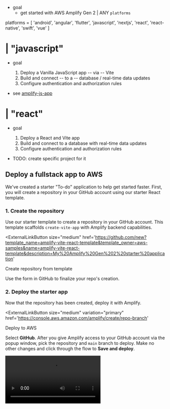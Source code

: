 * goal
  * get started with AWS Amplify Gen 2 | ANY `platforms`

platforms = [
        'android',
        'angular',
        'flutter',
        'javascript',
        'nextjs',
        'react',
        'react-native',
        'swift',
        'vue'
      ]

# | "javascript"

* goal
  1. Deploy a Vanilla JavaScript app -- via -- Vite
  2. Build and connect -- to a -- database / real-time data updates
  3. Configure authentication and authorization rules

* see [amplify-js-app](./amplify-js-app/README.md)

# | "react"

* goal
  1. Deploy a React and Vite app
  2. Build and connect to a database with real-time data updates
  3. Configure authentication and authorization rules

* TODO: create specific project for it

## Deploy a fullstack app to AWS

We've created a starter "To-do" application to help get started faster. First, you will create a repository in your GitHub account using our starter React template.

### 1. Create the repository

Use our starter template to create a repository in your GitHub account. This template scaffolds `create-vite-app` with Amplify backend capabilities.

<ExternalLinkButton
  size="medium"
  href='https://github.com/new?template_name=amplify-vite-react-template&template_owner=aws-samples&name=amplify-vite-react-template&description=My%20Amplify%20Gen%202%20starter%20application'
>
<IconGithub />
Create repository from template
</ExternalLinkButton>

Use the form in GitHub to finalize your repo's creation.

### 2. Deploy the starter app

Now that the repository has been created, deploy it with Amplify.

<ExternalLinkButton
  size="medium"
  variation="primary"
  href='https://console.aws.amazon.com/amplify/create/repo-branch'
>
<IconAmplify />
Deploy to AWS
</ExternalLinkButton>

Select **GitHub**. After you give Amplify access to your GitHub account via the popup window, pick the repository and `main` branch to deploy. Make no other changes and click through the flow to **Save and deploy**.

<Video src="/images/gen2/getting-started/react/deploy.mp4" description="Video - Deploy the starter app" />

### 3. View deployed app

<Accordion title='Learn about the project structure' headingLevel='4' eyebrow='While you are waiting for your app to deploy (~5 mins)'>

Let's take a tour of the project structure in this starter repository by opening it on GitHub. The starter application has pre-written code for a to-do list app. It gives you a real-time database with a feed of all to-do list items and the ability to add new items.

```text
├── amplify/ # Folder containing your Amplify backend configuration
│   ├── auth/ # Definition for your auth backend
│   │   └── resource.tsx
│   ├── data/ # Definition for your data backend
│   │   └── resource.ts
|   ├── backend.ts
│   └── tsconfig.json
├── src/ # React UI code
│   ├── App.tsx # UI code to sync todos in real-time
│   ├── index.css # Styling for your app
│   └── main.tsx # Entrypoint of the Amplify client library
├── package.json
└── tsconfig.json
```
</Accordion>

 When the build completes, visit the newly deployed branch by selecting "Visit deployed URL". Since the build deployed an API, database, and authentication backend, you will be able to create new to-do items.

<Video src="/images/gen2/getting-started/react/hosted-app.mp4" description="Video - Visit Deployed URL" />

In the Amplify console, click into the deployment branch (in this case **main**) > select **Data** in the left-hand menu > **Data manager** to see the data entered in your database.

<Video src="/images/gen2/getting-started/amplify-console-data-manager.mp4" description="Video - Data Manager" />

## Make frontend updates

Let's learn how to enhance the app functionality by creating a delete flow for to-do list items.

### 4. Set up local environment

Now let's set up our local development environment to add features to the frontend. Click on your deployed branch and you will land on the **Deployments** page which shows you your build history and a list of deployed backend resources.

<Video src="/images/gen2/getting-started/react/branch-details.mp4" description="Video - Deployments" />

At the bottom of the page you will see a tab for **Deployed backend resources**. Click on the tab and then click the **Download amplify_outputs.json file** button.

![](/images/gen2/getting-started/react/amplify-outputs-download.png)

Clone the repository locally.

```bash title="Terminal" showLineNumbers={false}
git clone https://github.com/<github-user>/amplify-vite-react-template.git
cd amplify-vite-react-template && npm install
```

Now move the `amplify_outputs.json` file you downloaded above to the root of your project.

```text
├── amplify
├── src
├── amplify_outputs.json <== backend outputs file
├── package.json
└── tsconfig.json
```

<Accordion title='amplify_outputs.json' headingLevel='4' eyebrow='Learn more'>
The **amplify_outputs.json** file contains backend endpoint information, publicly-viewable API keys, authentication flow information, and more. The Amplify client library uses this outputs file to connect to your Amplify Backend.  You can review how the outputs file is imported within the `main.tsx` file and then passed into the `Amplify.configure(...)` function of the Amplify client library.
</Accordion>



### 5. Implement delete functionality

Go to the **src/App.tsx** file and add in a new `deleteTodo` functionality and pass function into the `<li>` element's `onClick` handler.

```tsx title="src/App.tsx"
function App() {
  // ...
  // highlight-start
  function deleteTodo(id: string) {
    client.models.Todo.delete({ id })
  }
  // highlight-end

  return (
    <main>
      <h1>My todos</h1>
      <button onClick={createTodo}>+ new</button>
      <ul>
        {todos.map(todo => <li
          // highlight-next-line
          onClick={() => deleteTodo(todo.id)}
          key={todo.id}>
          {todo.content}
        </li>)}
      </ul>
      <div>
        🥳 App successfully hosted. Try creating a new todo.
        <br />
        <a href="https://docs.amplify.aws/react/start/quickstart/">Review next step of this tutorial.</a>
      </div>
    </main>
  )
}
```

Try out the deletion functionality now by starting the local dev server:

```bash title="Terminal" showLineNumbers={false}
npm run dev
```

This should start a local dev server at http://localhost:5173.

<Video src="/images/gen2/getting-started/react/demo-delete.mp4" description="Video - Demo" />

### 6. Implement login UI

The starter application already has a pre-configured auth backend defined in the **amplify/auth/resource.ts** file. We've configured it to support email and password login but you can extend it to support a variety of login mechanisms, including Google, Amazon, Sign In With Apple, and Facebook.

The fastest way to get your login experience up and running is to use our Authenticator UI component. In your **src/main.tsx** file, import the Authenticator UI component and wrap your `<App>` component.

```tsx title="src/main.tsx"
import React from 'react';
import ReactDOM from 'react-dom/client';
// highlight-next-line
import { Authenticator } from '@aws-amplify/ui-react';
import { Amplify } from 'aws-amplify';
import App from './App.tsx';
import outputs from '../amplify_outputs.json';
import './index.css';
// highlight-next-line
import '@aws-amplify/ui-react/styles.css';

Amplify.configure(outputs);

ReactDOM.createRoot(document.getElementById('root')!).render(
  // highlight-start
  <React.StrictMode>
    <Authenticator>
      <App />
    </Authenticator>
  </React.StrictMode>
  // highlight-end
);
```

The Authenticator component auto-detects your auth backend settings and renders the correct UI state based on the auth backend's authentication flow.

In your `src/App.tsx` file, add a button to enable users to sign out of the application. Import the [`useAuthenticator`](https://ui.docs.amplify.aws/react/connected-components/authenticator/advanced#access-auth-state) hook from the Amplify UI library to hook into the state of the Authenticator.

```tsx title="src/App.tsx"
import type { Schema } from '../amplify/data/resource';
// highlight-next-line
import { useAuthenticator } from '@aws-amplify/ui-react';
import { useEffect, useState } from 'react';
import { generateClient } from 'aws-amplify/data';

const client = generateClient<Schema>();

function App() {
  // highlight-next-line
  const { signOut } = useAuthenticator();

  // ...

  return (
    <main>
      {/* ... */}
      // highlight-next-line
      <button onClick={signOut}>Sign out</button>
    </main>
  );
}

export default App;
```

Try out your application in your localhost environment again. You should be presented with a login experience now.

<Video src="/images/gen2/getting-started/react/demo-auth.mp4" description="Video - Authentication Demo" />

To get these changes to the cloud, commit them to git and push the changes upstream.

```bash title="Terminal" showLineNumbers={false}
git commit -am "added authenticator"
git push
```

Amplify automatically deploys the latest version of your app based on your git commits. In just a few minutes, when the application rebuilds, the hosted app will be updated to support the deletion functionality.

## Make backend updates

Let's update our backend to implement per-user authorization rules, allowing each user to only access their own to-dos.

### 7. Set up local AWS credentials

To make backend updates, we are going to require AWS credentials to deploy backend updates from our local machine.

**Skip ahead to step 8**, if you already have an AWS profile with credentials on your local machine, and your AWS profile has the `AmplifyBackendDeployFullAccess` permission policy.

Otherwise, **[set up local AWS credentials](/[platform]/start/account-setup/)** that grant Amplify permissions to deploy backend updates from your local machine.


### 8. Deploy cloud sandbox

To update your backend without affecting the production branch, use Amplify's cloud sandbox. This feature provides a separate backend environment for each developer on a team, ideal for local development and testing.

To start your cloud sandbox, run the following command in a **new Terminal window**:

```bash title="Terminal" showLineNumbers={false}
npx ampx sandbox
```

Once the cloud sandbox has been fully deployed (~5 min), you'll see the `amplify_outputs.json` file updated with connection information to a new isolated authentication and data backend.

<Callout info>

The `npx ampx sandbox` command should run concurrently to your `npm run dev`. You can think of the cloud sandbox as the "localhost-equivalent for your app backend".

</Callout>

### 9. Implement per-user authorization

The to-do items in the starter are currently shared across all users, but, in most cases, you want data to be isolated on a per-user basis.

To isolate the data on a per-user basis, you can use an "owner-based authorization rule". Let's apply the owner-based authorization rule to your to-do items:

```ts title="amplify/data/resource.ts"
import { type ClientSchema, a, defineData } from '@aws-amplify/backend';

const schema = a.schema({
  Todo: a.model({
    content: a.string(),
    // highlight-next-line
  }).authorization(allow => [allow.owner()]),
});

export type Schema = ClientSchema<typeof schema>;

export const data = defineData({
  schema,
  authorizationModes: {
    // This tells the data client in your app (generateClient())
    // to sign API requests with the user authentication token.
    // highlight-next-line
    defaultAuthorizationMode: 'userPool',
  },
});
```

In the application client code, let's also render the username to distinguish different users once they're logged in. Go to your **src/App.tsx** file and render the `user` property from the `useAuthenticator` hook.

```tsx title="src/App.tsx"
// ... imports

function App() {
  // highlight-next-line
  const { user, signOut } = useAuthenticator();

  // ...

  return (
    <main>
      // highlight-next-line
      <h1>{user?.signInDetails?.loginId}'s todos</h1>
      {/* ... */}
    </main>
  )
}
```

Now, let's go back to your local application and test out the user isolation of the to-do items.

You will need to sign up new users again because now you're working with the cloud sandbox instead of your production backend.

<Video src="/images/gen2/getting-started/react/demo-auth.mp4" description="Video - Authentication Demo" />

To get these changes to the cloud, commit them to git and push the changes upstream.

```bash title="Terminal" showLineNumbers={false}
git commit -am "added per-user data isolation"
git push
```

Once your build completes in the Amplify Console, the `main` backend will update to support the changes made within the cloud sandbox. The data in the cloud sandbox is fully isolated and won't pollute your production database.

# | "nextjs"


* goal
  1. Deploy a Next.js app
  2. Build and connect to a database with real-time data updates
  3. Configure authentication and authorization rules

We have two Quickstart guides you can follow:

<Overview childPageNodes={props.childPageNodes} />

# | "vue"

* goal
  1. Deploy a Vue.js app
  2. Build and connect to a database with real-time data updates
  3. Configure authentication and authorization rules

## Deploy a fullstack app to AWS

We've created a starter "To-do" application to help get started faster. First, you will create a repository in your GitHub account using our starter Vue template.

### 1. Create the repository

Use our starter template to create a repository in your GitHub account. This template scaffolds `create-vite-app` with Amplify backend capabilities.

<ExternalLinkButton
  size="medium"
  href='https://github.com/new?template_name=amplify-vue-template&template_owner=aws-samples&name=amplify-vue-template&description=My%20Amplify%20Gen%202%20starter%20application'
>
<IconGithub />
Create repository from template
</ExternalLinkButton>

Use the form in GitHub to finalize your repo's creation.

### 2. Deploy the starter app

Now that the repository has been created, deploy it with Amplify.

<ExternalLinkButton
  size="medium"
  variation="primary"
  href='https://console.aws.amazon.com/amplify/create/repo-branch'
>
<IconAmplify />
Deploy to AWS
</ExternalLinkButton>

Select **GitHub**. After you give Amplify access to your GitHub account via the popup window, pick the repository and `main` branch to deploy. Make no other changes and click through the flow to **Save and deploy**.

<Video src="/images/gen2/getting-started/react/deploy.mp4" description="Video - Deploy the starter app" />

### 3. View deployed app

<Accordion title='Learn about the project structure' headingLevel='4' eyebrow='While you are waiting for your app to deploy (~5 mins)'>

Let's take a tour of the project structure in this starter repository by opening it on GitHub. The starter application has pre-written code for a to-do list app. It gives you a real-time database with a feed of all to-do list items and the ability to add new items.

```text
├── amplify/ # Folder containing your Amplify backend configuration
│   ├── auth/ # Definition for your auth backend
│   │   └── resource.tsx
│   ├── data/ # Definition for your data backend
│   │   └── resource.ts
|   ├── backend.ts
│   └── tsconfig.json
├── src/ # Vue code
│   ├── assets/ # Styling for your app
│   ├── components/ # UI code to sync todos in real-time
│   ├── App.vue # UI layout
│   └── main.tsx # Entrypoint of the Amplify client library
├── package.json
└── tsconfig.json
```
</Accordion>

 When the build completes, visit the newly deployed branch by selecting "Visit deployed URL". Since the build deployed an API, database, and authentication backend, you will be able to create new to-do items.

<Video src="/images/gen2/getting-started/react/hosted-app.mp4" description="Video - Visit Deployed URL" />

In the Amplify console, click into the deployment branch (in this case **main**) > select **Data** in the left-hand menu > **Data manager** to see the data entered in your database.

<Video src="/images/gen2/getting-started/amplify-console-data-manager.mp4" description="Video - Data Manager" />

## Make frontend updates

Let's learn how to enhance the app functionality by creating a delete flow for to-do list items.

### 4. Set up local environment

Now let's set up our local development environment to add features to the frontend. Click on your deployed branch and you will land on the **Deployments** page which shows you your build history and a list of deployed backend resources.

<Video src="/images/gen2/getting-started/react/branch-details.mp4" description="Video - Deployments" />

At the bottom of the page you will see a tab for **Deployed backend resources**. Click on the tab and then click the **Download amplify_outputs.json file** button.

![](/images/gen2/getting-started/react/amplify-outputs-download.png)

Clone the repository locally.

```bash title="Terminal" showLineNumbers={false}
git clone https://github.com/<github-user>/amplify-vue-template.git
cd amplify-vue-template && npm install
```

Now move the `amplify_outputs.json` file you downloaded above to the root of your project.

```text
├── amplify
├── src
├── amplify_outputs.json <== backend outputs file
├── package.json
└── tsconfig.json
```

<Accordion title='amplify_outputs.json' headingLevel='4' eyebrow='Learn more'>
The **amplify_outputs.json** file contains backend endpoint information, publicly-viewable API keys, authentication flow information, and more. The Amplify client library uses this outputs file to connect to your Amplify Backend.  You can review how the outputs file is imported within the `main.tsx` file and then passed into the `Amplify.configure(...)` function of the Amplify client library.
</Accordion>



### 5. Implement delete functionality

Go to the **components/Todos.vue** file and add in a new `deleteTodo` functionality and pass function into the `<li>` element's `onClick` handler.

```tsx title="components/Todos.vue"
function App() {
  // ...
  // highlight-start
  function deleteTodo(id: string) {
    client.models.Todo.delete({ id })
  }
  // highlight-end

  <template>
  <main>
    <h1>My todos</h1>
    <button @click="createTodo">+ new</button>
    <ul>
      <li
        v-for="todo in todos"
        :key="todo.id"
        // highlight-start
        @click="deleteTodo(todo.id)"
        // highlight-end
      >
        {{ todo.content }}
      </li>
    </ul>
    <div>
      🥳 App successfully hosted. Try creating a new todo.
      <br />
      <a href="https://docs.amplify.aws/vue/start/quickstart/">
        Review next steps of this tutorial.
      </a>
    </div>
  </main>
</template>
}
```

Try out the deletion functionality now by starting the local dev server:

```bash title="Terminal" showLineNumbers={false}
npm run dev
```

This should start a local dev server at http://localhost:5173.

<Video src="/images/gen2/getting-started/react/demo-delete.mp4" description="Video - Demo" />

### 6. Implement login UI

The starter application already has a pre-configured auth backend defined in the **amplify/auth/resource.ts** file. We've configured it to support email and password login but you can extend it to support a variety of login mechanisms, including Google, Amazon, Sign In With Apple, and Facebook.

The fastest way to get your login experience up and running is to use our Authenticator UI component.

```terminal showLineNumbers={false}
npm add @aws-amplify/ui-vue
```
In your **src/App.vue** file, import the Authenticator UI component and wrap your `<main>` template.

```tsx title="src/App.vue"
<script>
// highlight-start
import { Authenticator } from "@aws-amplify/ui-vue";
import "@aws-amplify/ui-vue/styles.css";
// highlight-end
// ... other imports
</script>

<template>
  <main>
    // highlight-start
    <authenticator>
      <template v-slot="{ signOut }">
        <Todos />
        <button @click="signOut">Sign Out</button>
      </template>
    </authenticator>
    // highlight-end
  </main>
</template>
```

The Authenticator component auto-detects your auth backend settings and renders the correct UI state based on the auth backend's authentication flow.

Try out your application in your localhost environment again. You should be presented with a login experience now.

<Video src="/images/gen2/getting-started/react/demo-auth.mp4" description="Video - Authentication Demo" />

To get these changes to the cloud, commit them to git and push the changes upstream.

```bash title="Terminal" showLineNumbers={false}
git commit -am "added authenticator"
git push
```

Amplify automatically deploys the latest version of your app based on your git commits. In just a few minutes, when the application rebuilds, the hosted app will be updated to support the deletion functionality.

## Make backend updates

Let's update our backend to implement per-user authorization rules, allowing each user to only access their own to-dos.

### 7. Set up local AWS credentials

To make backend updates, we are going to require AWS credentials to deploy backend updates from our local machine.

**Skip ahead to step 8**, if you already have an AWS profile with credentials on your local machine, and your AWS profile has the `AmplifyBackendDeployFullAccess` permission policy.

Otherwise, **[set up local AWS credentials](/[platform]/start/account-setup/)** that grant Amplify permissions to deploy backend updates from your local machine.


### 8. Deploy cloud sandbox

To update your backend without affecting the production branch, use Amplify's cloud sandbox. This feature provides a separate backend environment for each developer on a team, ideal for local development and testing.

To start your cloud sandbox, run the following command in a **new Terminal window**:

```bash title="Terminal" showLineNumbers={false}
npx ampx sandbox
```

Once the cloud sandbox has been fully deployed (~5 min), you'll see the `amplify_outputs.json` file updated with connection information to a new isolated authentication and data backend.

<Callout info>

The `npx ampx sandbox` command should run concurrently to your `npm run dev`. You can think of the cloud sandbox as the "localhost-equivalent for your app backend".

</Callout>

### 9. Implement per-user authorization

The to-do items in the starter are currently shared across all users, but, in most cases, you want data to be isolated on a per-user basis.

To isolate the data on a per-user basis, you can use an "owner-based authorization rule". Let's apply the owner-based authorization rule to your to-do items:

```ts title="amplify/data/resource.ts"
import { type ClientSchema, a, defineData } from '@aws-amplify/backend';

const schema = a.schema({
  Todo: a.model({
    content: a.string(),
    // highlight-next-line
  }).authorization(allow => [allow.owner()]),
});

export type Schema = ClientSchema<typeof schema>;

export const data = defineData({
  schema,
  authorizationModes: {
    // This tells the data client in your app (generateClient())
    // to sign API requests with the user authentication token.
    // highlight-next-line
    defaultAuthorizationMode: 'userPool',
  },
});
```

In the application client code, let's also render the username to distinguish different users once they're logged in.

```tsx title="src/App.vue"
<script>
// highlight-start
import { Authenticator } from "@aws-amplify/ui-vue";
import "@aws-amplify/ui-vue/styles.css";
// highlight-end
// ... other imports
</script>

<template>
  <main>
    <authenticator>
    // highlight-start
      <template v-slot="{ user, signOut }">
        <h1>Hello {{user?.signInDetails?.loginId}}'s todos</h1>
    // highlight-end
        <Todos />
        <button @click="signOut">Sign Out</button>
      </template>
    </authenticator>
  </main>
</template>
```

Now, let's go back to your local application and test out the user isolation of the to-do items.

You will need to sign up new users again because now you're working with the cloud sandbox instead of your production backend.

<Video src="/images/gen2/getting-started/react/demo-auth.mp4" description="Video - Authentication Demo" />

To get these changes to the cloud, commit them to git and push the changes upstream.

```bash title="Terminal" showLineNumbers={false}
git commit -am "added per-user data isolation"
git push
```

Once your build completes in the Amplify Console, the `main` backend will update to support the changes made within the cloud sandbox. The data in the cloud sandbox is fully isolated and won't pollute your production database.

# | "angular"


* goal
  1. Deploy an Angular app
  2. Build and connect to a database with real-time data updates
  3. Configure authentication and authorization rules

## Deploy a fullstack app to AWS

We've created a starter "To-do" application to help get started faster. First, you will create a repository in your GitHub account using our starter Angular template.

### 1. Create the repository

Use our starter template to create a repository in your GitHub account. This template scaffolds a starter Angular application with Amplify backend capabilities.

<ExternalLinkButton
  size="medium"
  href='https://github.com/new?template_name=amplify-angular-template&template_owner=aws-samples&name=amplify-angular-template&description=My%20Amplify%20Gen%202%20starter%20application'
>
<IconGithub />
Create repository from template
</ExternalLinkButton>

Use the form in GitHub to finalize your repo's creation.

### 2. Deploy the starter app

Now that the repository has been created, deploy it with Amplify.

<ExternalLinkButton
  size="medium"
  variation="primary"
  href='https://console.aws.amazon.com/amplify/create/repo-branch'
>
<IconAmplify />
Deploy to AWS
</ExternalLinkButton>

Select **GitHub**. After you give Amplify access to your GitHub account via the popup window, pick the repository and `main` branch to deploy. Make no other changes and click through the flow to **Save and deploy**.

<Video src="/images/gen2/getting-started/react/deploy.mp4" description="Video - Deploy the starter app" />

### 3. View deployed app

<Accordion title='Learn about the project structure' headingLevel='4' eyebrow='While you are waiting for your app to deploy (~5 mins)'>

Let's take a tour of the project structure in this starter repository by opening it on GitHub. The starter application has pre-written code for a to-do list app. It gives you a real-time database with a feed of all to-do list items and the ability to add new items.

```text
├── amplify/ # Folder containing your Amplify backend configuration
│   ├── auth/ # Definition for your auth backend
│   │   └── resource.tsx
│   ├── data/ # Definition for your data backend
│   │   └── resource.ts
|   ├── backend.ts
│   └── tsconfig.json
├── src/app/ # Angular UI code
│   ├── todos/ # UI code to sync todos in real-time
│   ├── app.component.css # Styling for your app
│   └── app.component.ts # Entrypoint of the Amplify client library
├── package.json
└── tsconfig.json
```
</Accordion>

 When the build completes, visit the newly deployed branch by selecting "Visit deployed URL". Since the build deployed an API, database, and authentication backend, you will be able to create new to-do items.

<Video src="/images/gen2/getting-started/react/hosted-app.mp4" description="Video - Visit Deployed URL" />

In the Amplify console, click into the deployment branch (in this case **main**) > select **Data** in the left-hand menu > **Data manager** to see the data entered in your database.

<Video src="/images/gen2/getting-started/amplify-console-data-manager.mp4" description="Video - Data Manager"/>

## Make frontend updates

Let's learn how to enhance the app functionality by creating a delete flow for to-do list items.

### 4. Set up local environment

Now let's set up our local development environment to add features to the frontend. Click on your deployed branch and you will land on the **Deployments** page which shows you your build history and a list of deployed backend resources.

<Video src="/images/gen2/getting-started/react/branch-details.mp4" description="Video - Deployments" />

At the bottom of the page you will see a tab for **Deployed backend resources**. Click on the tab and then click the **Download amplify_outputs.json file** button.

![](/images/gen2/getting-started/react/amplify-outputs-download.png)

Clone the repository locally.

```bash title="Terminal" showLineNumbers={false}
git clone https://github.com/<github-user>/amplify-angular-template.git
cd amplify-angular-template && npm install
```

Now move the `amplify_outputs.json` file you downloaded above to the root of your project.

```text
├── amplify
├── src
├── amplify_outputs.json <== backend outputs file
├── package.json
└── tsconfig.json
```

<Accordion title='amplify_outputs.json' headingLevel='4' eyebrow='Learn more'>
The **amplify_outputs.json** file contains backend endpoint information, publicly-viewable API keys, authentication flow information, and more. The Amplify client library uses this outputs file to connect to your Amplify Backend.  You can review how the outputs file is imported within the `main.tsx` file and then passed into the `Amplify.configure(...)` function of the Amplify client library.
</Accordion>


### 5. Implement delete functionality

Go to the **src/app/todos/todos.component.ts** file and add a new `deleteTodo` function.

```tsx title="src/todos/todos.component.ts"
export class TodosComponent implements OnInit {
  // ...
  // highlight-start
  deleteTodo(id: string) {
    client.models.Todo.delete({ id })
  }
  // highlight-end
}
```

Call the `deleteTodo` function from the UI.

```html title="src/app/todos/todos.component.html"
...
  <ul>
    <li *ngFor="let todo of todos;" (click)="deleteTodo(todo.id)">
        {{ todo.content }}
    </li>
  </ul>
...
```

Try out the deletion functionality now by starting the local dev server:

```bash title="Terminal" showLineNumbers={false}
npm run start
```

This should start a local dev server at http://localhost:4200.

<Video src="/images/gen2/getting-started/react/demo-delete.mp4" description="Video - Demo" />

### 6. Implement login UI

The starter application already has a pre-configured auth backend defined in the **amplify/auth/resource.ts** file. We've configured it to support email and password login but you can extend it to support a variety of login mechanisms, including Google, Amazon, Sign In With Apple, and Facebook.

The fastest way to get your login experience up and running is to use our Authenticator UI component.

```terminal showLineNumbers={false}
npm add @aws-amplify/ui-angular
```

In your **src/app/app.component.ts** file, import the `AmplifyAuthenticatorModule`.

```ts title="src/app/app.component.ts"
import { Component } from '@angular/core';
import { RouterOutlet } from '@angular/router';
import { TodosComponent } from './todos/todos.component';
import { Amplify } from 'aws-amplify';
import outputs from '../../amplify_outputs.json';
// highlight-next-line
import { AmplifyAuthenticatorModule, AuthenticatorService } from '@aws-amplify/ui-angular';

Amplify.configure(outputs);

@Component({
  selector: 'app-root',
  standalone: true,
  templateUrl: './app.component.html',
  styleUrl: './app.component.css',
  // highlight-next-line
  imports: [RouterOutlet, TodosComponent, AmplifyAuthenticatorModule],
})
export class AppComponent {
  title = 'amplify-angular-template';
  // highlight-start
  constructor(public authenticator: AuthenticatorService) {
    Amplify.configure(outputs);
  }
  // highlight-end
}
```
Update the application UI and include styles.

```html title="src/app/app.component.html"
<amplify-authenticator>
  <ng-template
    amplifySlot="authenticated"
    let-user="user"
    let-signOut="signOut"
  >
    <app-todos></app-todos>
    <button (click)="signOut()">Sign Out</button>
  </ng-template>
</amplify-authenticator>
```

```json title="angular.json"
...
    "styles": [
      "node_modules/@aws-amplify/ui-angular/theme.css",
      "src/styles.css"
    ],
...
```
The Authenticator component auto-detects your auth backend settings and renders the correct UI state based on the auth backend's authentication flow.

Try out your application in your localhost environment again. You should be presented with a login experience now.

<Video src="/images/gen2/getting-started/react/demo-auth.mp4" description="Video - Authentication Demo" />

To get these changes to the cloud, commit them to git and push the changes upstream.

```bash title="Terminal" showLineNumbers={false}
git commit -am "added authenticator"
git push
```

Amplify automatically deploys the latest version of your app based on your git commits. In just a few minutes, when the application rebuilds, the hosted app will be updated to support the deletion functionality.

## Make backend updates

Let's update our backend to implement per-user authorization rules, allowing each user to only access their own to-dos.

### 7. Set up local AWS credentials

To make backend updates, we are going to require AWS credentials to deploy backend updates from our local machine.

**Skip ahead to step 8**, if you already have an AWS profile with credentials on your local machine, and your AWS profile has the `AmplifyBackendDeployFullAccess` permission policy.

Otherwise, **[set up local AWS credentials](/[platform]/start/account-setup/)** that grant Amplify permissions to deploy backend updates from your local machine.


### 8. Deploy cloud sandbox

To update your backend without affecting the production branch, use Amplify's cloud sandbox. This feature provides a separate backend environment for each developer on a team, ideal for local development and testing.

To start your cloud sandbox, run the following command in a **new Terminal window**:

```bash title="Terminal" showLineNumbers={false}
npx ampx sandbox
```

Once the cloud sandbox has been fully deployed (~5 min), you'll see the `amplify_outputs.json` file updated with connection information to a new isolated authentication and data backend.

<Callout info>

The `npx ampx sandbox` command should run concurrently to your `npm run dev`. You can think of the cloud sandbox as the "localhost-equivalent for your app backend".

</Callout>

### 9. Implement per-user authorization

The to-do items in the starter are currently shared across all users, but, in most cases, you want data to be isolated on a per-user basis.

To isolate the data on a per-user basis, you can use an "owner-based authorization rule". Let's apply the owner-based authorization rule to your to-do items:

```ts title="amplify/data/resource.ts"
import { type ClientSchema, a, defineData } from '@aws-amplify/backend';

const schema = a.schema({
  Todo: a.model({
    content: a.string(),
  })
  // highlight-next-line
  .authorization(allow => [allow.owner()]),
});

export type Schema = ClientSchema<typeof schema>;

export const data = defineData({
  schema,
  authorizationModes: {
    // This tells the data client in your app (generateClient())
    // to sign API requests with the user authentication token.
    // highlight-next-line
    defaultAuthorizationMode: 'userPool',
  },
});
```

In the application client code, let's also render the username to distinguish different users once they're logged in.

```html title="src/app/app.component.html"
<amplify-authenticator>
  <ng-template
    amplifySlot="authenticated"
    let-user="user"
    let-signOut="signOut"
  >
  <h1>Hello {{user?.signInDetails?.loginId}}'s todos</h1>
    <app-todos></app-todos>
    <button (click)="signOut()">Sign Out</button>
  </ng-template>
</amplify-authenticator>
```

Now, let's go back to your local application and test out the user isolation of the to-do items.

You will need to sign up new users again because now you're working with the cloud sandbox instead of your production backend.

<Video src="/images/gen2/getting-started/react/demo-auth.mp4" description="Video - Authentication Demo" />

To get these changes to the cloud, commit them to git and push the changes upstream.

```bash title="Terminal" showLineNumbers={false}
git commit -am "added per-user data isolation"
git push
```

Once your build completes in the Amplify Console, the `main` backend will update to support the changes made within the cloud sandbox. The data in the cloud sandbox is fully isolated and won't pollute your production database.

# | "flutter"


## Prerequisites

Before you get started, make sure you have the following installed:

- [Node.js](https://nodejs.org/) v18.17 or later
- [npm](https://www.npmjs.com/) v9 or later
- [git](https://git-scm.com/) v2.14.1 or later
- You will also need to [create an AWS Account](https://portal.aws.amazon.com/billing/signup). Note that AWS Amplify is part of the [AWS Free Tier](https://aws.amazon.com/amplify/pricing/).
- Configure your AWS account to use with Amplify [instructions](/[platform]/start/account-setup/).
- A stable version of [Flutter](https://docs.flutter.dev/get-started/install).

<Callout info>
You can follow the [official documentation](https://flutter.dev/docs/get-started/install) to install Flutter on your machine and check the [editor documentation](https://docs.flutter.dev/get-started/editor) for setting up your editor.
</Callout>

Once you have installed Flutter, you can create a new Flutter project using the following command:

<Callout info>
In this Quickstart guide, you will build the application for web. However, if you want to run the application on other platforms, be sure to follow the required setup [guide here](/[platform]/start/platform-setup/).
</Callout>

```bash title="Terminal" showLineNumbers={false}
flutter create my_amplify_app
```

## Create Backend

The easiest way to get started with AWS Amplify is through npm with `create-amplify` command. You can run it from your base project directory. First, go to the base project directory with the following command:

```bash title="Terminal" showLineNumbers={false}
cd my_amplify_app
```

After that, run the following to create an Amplify project:

```bash title="Terminal" showLineNumbers={false}
npm create amplify@latest -y
```

Running this command will scaffold Amplify backend files in your current project with the following files added:

```text
├── amplify/
│   ├── auth/
│   │   └── resource.ts
│   ├── data/
│   │   └── resource.ts
│   ├── backend.ts
│   └── package.json
├── node_modules/
├── .gitignore
├── package-lock.json
├── package.json
└── tsconfig.json
```

To deploy your backend use Amplify's per-developer cloud sandbox. This feature provides a separate backend environment for every developer on a team, ideal for local development and testing. To run your application with a sandbox environment, you can run the following command:


<InlineFilter filters={["android", "javascript", "react-native", "angular", "nextjs", "react", "react-native", "vue", "swift"]}>
```bash title="Terminal" showLineNumbers={false}
npx ampx sandbox

```
</InlineFilter>

<InlineFilter filters={["flutter"]}>
```bash title="Terminal" showLineNumbers={false}
npx ampx sandbox --outputs-format dart --outputs-out-dir lib
```

</InlineFilter>

## Adding Authentication

The initial scaffolding already has a pre-configured auth backend defined in the `amplify/auth/resource.ts` file. We've configured it to support email and password login but you can extend it to support a variety of login mechanisms, including Google, Amazon, Sign In With Apple, and Facebook.

The fastest way to get your login experience up and running is to use our Authenticator UI component available in the Amplify UI library.

To use the Authenticator, you need to add the following dependencies to your project:

```yaml title="pubspec.yaml"
dependencies:
  amplify_flutter: ^2.0.0
  amplify_auth_cognito: ^2.0.0
  amplify_authenticator: ^2.0.0
```

You will add:

- `amplify_flutter` to connect your application with the Amplify resources.
- `amplify_auth_cognito` to connect your application with the Amplify Cognito resources.
- `amplify_authenticator` to use the Amplify UI components.

After adding the dependencies, you need to run the following command to install the dependencies:

```bash title="Terminal" showLineNumbers={false}
flutter pub get
```

Lastly update your main.dart file to use the Amplify UI components:

```dart title="main.dart"
import 'package:amplify_auth_cognito/amplify_auth_cognito.dart';
import 'package:amplify_authenticator/amplify_authenticator.dart';
import 'package:amplify_flutter/amplify_flutter.dart';
import 'package:flutter/material.dart';

import 'amplify_outputs.dart';

Future<void> main() async {
  try {
    WidgetsFlutterBinding.ensureInitialized();
    await _configureAmplify();
    runApp(const MyApp());
  } on AmplifyException catch (e) {
    runApp(Text("Error configuring Amplify: ${e.message}"));
  }
}

Future<void> _configureAmplify() async {
  try {
    await Amplify.addPlugin(AmplifyAuthCognito());
    await Amplify.configure(amplifyConfig);
    safePrint('Successfully configured');
  } on Exception catch (e) {
    safePrint('Error configuring Amplify: $e');
  }
}

class MyApp extends StatelessWidget {
  const MyApp({super.key});
  @override
  Widget build(BuildContext context) {
    return Authenticator(
      child: MaterialApp(
        builder: Authenticator.builder(),
        home: const Scaffold(
          body: Center(
            child: Column(
              mainAxisAlignment: MainAxisAlignment.center,
              children: [
                SignOutButton(),
                Text('TODO Application'),
              ],
            ),
          ),
        ),
      ),
    );
  }
}
```

The Authenticator component auto-detects your auth backend settings and renders the correct UI state based on the auth backend's authentication flow.

Run your application in your local environment again. You should be presented with a login experience now.


<Video src="/images/gen2/getting-started/flutter/flutter-getting-started-1.mp4" description="Video - Flutter Getting Started" />

## Adding Data

The initial scaffolding already has a pre-configured data backend defined in the `amplify/data/resource.ts` file. The default example will create a Todo model with `content` field.

Let's modify this to add the following:
- A boolean `isDone` field.
- An authorization rules specifying owners, authenticated via your Auth resource can "create", "read", "update", and "delete" their own records.
- Update the `defaultAuthorizationMode` to sign API requests with the user authentication token.

```typescript
import { type ClientSchema, a, defineData } from "@aws-amplify/backend";

const schema = a.schema({
  Todo: a
    .model({
      content: a.string(),
      isDone: a.boolean(),
    })
    .authorization(allow => [allow.owner()]),
});

export type Schema = ClientSchema<typeof schema>;

export const data = defineData({
  schema,
  authorizationModes: {
    defaultAuthorizationMode: "userPool",
  },
});
```
Next, let's implement UI to create, list, and delete the to-do items.

Amplify can automatically generate code for interacting with the backend API. Run the command in the terminal to generate dart model classes from the Data schema under `lib/models`:

```bash title="Terminal" showLineNumbers={false}
npx ampx generate graphql-client-code --format modelgen --model-target dart --out lib/models
```


Once you are done, add the API dependencies to your project. You will add `amplify_api` to connect your application with the Amplify API.

```yaml title="pubspec.yaml"
dependencies:
  amplify_api: ^2.0.0
```


After adding the dependencies, update the `_configureAmplify` method in your `main.dart` file to use the Amplify API:

```dart title="main.dart"
Future<void> _configureAmplify() async {
  try {
    await Amplify.addPlugins(
      [
        AmplifyAuthCognito(),
        AmplifyAPI(
          options: APIPluginOptions(
            modelProvider: ModelProvider.instance,
          ),
        ),
      ],
    );
    await Amplify.configure(amplifyConfig);
    safePrint('Successfully configured');
  } on Exception catch (e) {
    safePrint('Error configuring Amplify: $e');
  }
}
```

Next create a new widget called `TodoScreen` and add the following code to the end of the **main.dart** file:

```dart title="main.dart"

class TodoScreen extends StatefulWidget {
  const TodoScreen({super.key});

  @override
  State<TodoScreen> createState() => _TodoScreenState();
}

class _TodoScreenState extends State<TodoScreen> {
  @override
  Widget build(BuildContext context) {
    return Scaffold(
      floatingActionButton: FloatingActionButton.extended(
        label: const Text('Add Random Todo'),
        onPressed: () async {
          final newTodo = Todo(
            id: uuid(),
            content: "Random Todo ${DateTime.now().toIso8601String()}",
            isDone: false,
          );
          final request = ModelMutations.create(newTodo);
          final response = await Amplify.API.mutate(request: request).response;
          if (response.hasErrors) {
            safePrint('Creating Todo failed.');
          } else {
            safePrint('Creating Todo successful.');
          }
        },
      ),
      body: const Placeholder(),
    );
  }
}
```

This will create a random Todo every time a user clicks on the floating action button. You can see the `ModelMutations.create` method is used to create a new Todo.

And update the `MyApp` widget in your **main.dart** file like the following:

```dart title="main.dart"
class MyApp extends StatelessWidget {
  const MyApp({super.key});
  @override
  Widget build(BuildContext context) {
    return Authenticator(
      child: MaterialApp(
        builder: Authenticator.builder(),
        home: const SafeArea(
          child: Scaffold(
            body: Column(
              children: [
                SignOutButton(),
                Expanded(child: TodoScreen()),
              ],
            ),
          ),
        ),
      ),
    );
  }
}
```

Next add a `_todos` list in `_TodoScreenState` to add the results from the API and call the refresh function:

```dart title="main.dart"
List<Todo> _todos = [];

@override
void initState() {
  super.initState();
  _refreshTodos();
}
```


and create a new function called `_refreshTodos`:

```dart title="main.dart"
Future<void> _refreshTodos() async {
  try {
    final request = ModelQueries.list(Todo.classType);
    final response = await Amplify.API.query(request: request).response;

    final todos = response.data?.items;
    if (response.hasErrors) {
      safePrint('errors: ${response.errors}');
      return;
    }
    setState(() {
      _todos = todos!.whereType<Todo>().toList();
    });
  } on ApiException catch (e) {
    safePrint('Query failed: $e');
  }
}
```

and update the `build` function like the following:

```dart title="main.dart"
@override
Widget build(BuildContext context) {
  return Scaffold(
    floatingActionButton: FloatingActionButton.extended(
      label: const Text('Add Random Todo'),
      onPressed: () async {
        final newTodo = Todo(
          id: uuid(),
          content: "Random Todo ${DateTime.now().toIso8601String()}",
          isDone: false,
        );
        final request = ModelMutations.create(newTodo);
        final response = await Amplify.API.mutate(request: request).response;
        if (response.hasErrors) {
          safePrint('Creating Todo failed.');
        } else {
          safePrint('Creating Todo successful.');
        }
        _refreshTodos();
      },
    ),
    body: _todos.isEmpty == true
        ? const Center(
            child: Text(
              "The list is empty.\nAdd some items by clicking the floating action button.",
              textAlign: TextAlign.center,
            ),
          )
        : ListView.builder(
            itemCount: _todos.length,
            itemBuilder: (context, index) {
              final todo = _todos[index];
              return Dismissible(
                key: UniqueKey(),
                confirmDismiss: (direction) async {
                  return false;
                },
                child: CheckboxListTile.adaptive(
                  value: todo.isDone,
                  title: Text(todo.content!),
                  onChanged: (isChecked) async {},
                ),
              );
            },
          ),
  );
}
```

Now let's add the update and delete functionality.

For update, add the following code to the `onChanged` method of the `CheckboxListTile.adaptive` widget:

```dart title="main.dart"
final request = ModelMutations.update(
  todo.copyWith(isDone: isChecked!),
);
final response =
    await Amplify.API.mutate(request: request).response;
if (response.hasErrors) {
  safePrint('Updating Todo failed. ${response.errors}');
} else {
  safePrint('Updating Todo successful.');
  await _refreshTodos();
}
```

This will call the `ModelMutations.update` method to update the Todo with a copied/updated version of the todo item. So now the checkbox will get an update as well.

For delete functionality, add the following code to the `confirmDismiss` method of the `Dismissible` widget:

```dart title="main.dart"
if (direction == DismissDirection.endToStart) {
  final request = ModelMutations.delete(todo);
  final response =
      await Amplify.API.mutate(request: request).response;
  if (response.hasErrors) {
    safePrint('Updating Todo failed. ${response.errors}');
  } else {
    safePrint('Updating Todo successful.');
    await _refreshTodos();
    return true;
  }
}
return false;
```

This will delete the Todo item when the user swipes the item from right to left. Now if you run the application you should see the following flow.

<Video src="/images/gen2/getting-started/flutter/flutter-getting-started-2.mp4" description="Video - Flutter Getting Started" />

You can terminate the sandbox environment now to clean up the project.

### Publishing changes to cloud

Publishing changes to the cloud requires a remote git repository. Amplify offers fullstack branch deployments that allow you to automatically deploy infrastructure and application code changes from feature branches. To learn more, visit the [fullstack branch deployments guide](/[platform]/deploy-and-host/fullstack-branching/branch-deployments).

# | "swift"

## Prerequisites

Before you get started, make sure you have the following installed:

- [Node.js](https://nodejs.org/) v18.17 or later
- [npm](https://www.npmjs.com/) v9 or later
- [git](https://git-scm.com/) v2.14.1 or later
- You will also need to [create an AWS Account](https://portal.aws.amazon.com/billing/signup). Note that AWS Amplify is part of the [AWS Free Tier](https://aws.amazon.com/amplify/pricing/).
- Configure your AWS account to use with Amplify [instructions](/[platform]/start/account-setup/).
- You need to have [Xcode and Developer Tooling](https://developer.apple.com/xcode/) installed on your machine.

<Accordion title='Create an XCode project' headingLevel='4' eyebrow='Starting fresh?'>
Open Xcode and select **Create New Project...**

![Shows the Xcode starter video to start project](/images/lib/getting-started/ios/set-up-swift-1.png)

In the next step select the **App** template under **iOS**. Click on next.

![Shows the template of apps for iOS](/images/lib/getting-started/ios/set-up-swift-2.png)

Next steps are:

- Adding a _Product Name_ (e.g. MyAmplifyApp)
- Select a _Team_ (e.g. None)
- Select a _Organization Identifier_ (e.g. com.example)
- Select **SwiftUI** an _Interface_.
- Press **Next**

![Shows the project details dialog](/images/lib/getting-started/ios/set-up-swift-3.png)

Now you should have your project created.

![Shows the base project for SwiftUI](/images/lib/getting-started/ios/set-up-swift-4.png)
</Accordion>

## Create Backend

The easiest way to get started with AWS Amplify is through npm with `create-amplify` command. You can run it from your base project directory.

```bash title="Terminal" showLineNumbers={false}
cd my_amplify_app
npm create amplify@latest
? Where should we create your project? (.) # press enter
```

Running this command will scaffold Amplify backend files in your current project with the following files added:

```text
├── amplify/
│   ├── auth/
│   │   └── resource.ts
│   ├── data/
│   │   └── resource.ts
│   ├── backend.ts
│   └── package.json
├── node_modules/
├── .gitignore
├── package-lock.json
├── package.json
└── tsconfig.json
```

To deploy your backend use Amplify's per-developer cloud sandbox. This feature provides a separate backend environment for every developer on a team, ideal for local development and testing. To run your application with a sandbox environment, you can run the following command:


```bash title="Terminal" showLineNumbers={false}
npx ampx sandbox
```

Once the sandbox environment is deployed, it will create an `amplify_outputs.json`. However, Xcode won't be able to recognize them. For recognizing the files, you need to drag and drop the generated files to your project.

<Video src="/images/gen2/getting-started/ios/ios-getting-started-2.mp4" description="Video - XCode Demo" />

## Adding Authentication

The initial scaffolding already has a pre-configured auth backend defined in the `amplify/auth/resource`.ts file. We've configured it to support email and password login but you can extend it to support a variety of login mechanisms, including Google, Amazon, Sign In With Apple, and Facebook.

The fastest way to get your login experience up and running is to use our Authenticator UI component available in the Amplify UI library.

To use the Authenticator, open your project in Xcode and select **File > Add Packages...** and add the following dependencies:

![Shows the Amplify library for Swift](/images/lib/getting-started/ios/set-up-swift-5.png)

- Amplify Library for Swift: Enter its GitHub URL (https://github.com/aws-amplify/amplify-swift), select **Up to Next Major Version** and click **Add Package Dependencies...** and select the following libraries:

  - Amplify
  - AWSCognitoAuthPlugin

![Shows the Amplify library for Swift](/images/lib/getting-started/ios/set-up-swift-6.png)

- Amplify UI Swift - Authenticator: Enter its GitHub URL (https://github.com/aws-amplify/amplify-ui-swift-authenticator), select **Up to Next Major Version** and click **Add Package Dependencies...** and select the following libraries:
  - Authenticator

![Shows the Amplify library for Swift](/images/lib/getting-started/ios/set-up-swift-7.png)

Now update the `MyAmplifyAppApp` class with the following code:

```swift
import Amplify
import Authenticator
import AWSCognitoAuthPlugin
import SwiftUI

@main
struct MyApp: App {
    init() {
        do {
            try Amplify.add(plugin: AWSCognitoAuthPlugin())
            try Amplify.configure(with: .amplifyOutputs)
        } catch {
            print("Unable to configure Amplify \(error)")
        }
    }

    var body: some Scene {
        WindowGroup {
            ContentView()
        }
    }
}
```

Update `ContentView` with the following code:
```swift
import Amplify
import Authenticator

struct ContentView: View {
    var body: some View {
        Authenticator { state in
            VStack {
                Button("Sign out") {
                    Task {
                        await state.signOut()
                    }
                }
            }
        }
    }
}
```

The Authenticator component auto-detects your auth backend settings and renders the correct UI state based on the auth backend's authentication flow.

Run your application in your local environment again. You should be presented with a login experience now.

<Video with="40%" src="/images/gen2/getting-started/ios/ios-getting-started-1.mp4" description="Video - Authentication Demo" />

## Adding Data

The initial scaffolding already has a pre-configured data backend defined in the `amplify/data/resource.ts` file. The default example will create a Todo model with `content` field.

Let's modify this to add the following:
- A boolean `isDone` field.
- An authorization rules specifying owners, authenticated via your Auth resource can "create", "read", "update", and "delete" their own records.
- Update the `defaultAuthorizationMode` to sign API requests with the user authentication token.

```typescript
import { type ClientSchema, a, defineData } from '@aws-amplify/backend';

const schema = a.schema({
  Todo: a
    .model({
      content: a.string(),
      isDone: a.boolean().required()
    })
    .authorization((allow) => [allow.owner()])
});

export type Schema = ClientSchema<typeof schema>;

export const data = defineData({
  schema,
  authorizationModes: {
    defaultAuthorizationMode: 'userPool'
  }
});
```
Next, let's implement UI to create, list, and delete the to-do items.

Amplify can automatically generate code for interacting with the backend API. The command below generates model classes from the Data schema:

```bash title="Terminal" showLineNumbers={false}
npx ampx generate graphql-client-code --format modelgen --model-target swift
```

Move the generated files to your project. You can do this by dragging and dropping the files to your project.

![Shows the drag and drop phase](/images/lib/getting-started/ios/set-up-swift-8.png)

Once you are done, add the API dependencies to your project. Select **File > Add Package Dependencies...** and add the `AWSAPIPlugin`.

![Shows the Amplify API library for Swift selected](/images/lib/getting-started/ios/set-up-swift-9.png)

After adding the dependencies, update the `import` part of your `MyAmplifyAppApp.swift` file with the following code:

```swift title="MyAmplifyAppApp.swift"
import Amplify
import AWSCognitoAuthPlugin
import AWSAPIPlugin
```

Then, update the `init()` part of your `MyAmplifyAppApp.swift` file with the following code:

```swift title="MyAmplifyAppApp.swift"
init() {
    do {
        try Amplify.add(plugin: AWSCognitoAuthPlugin())
        try Amplify.add(plugin: AWSAPIPlugin(modelRegistration: AmplifyModels()))
        try Amplify.configure(with: .amplifyOutputs)
    } catch {
        print("Unable to configure Amplify \(error)")
    }
}
```

Create a new file called `TodoViewModel.swift` and the `createTodo` function with the following code:

```swift title="TodoViewModel.swift"
import Amplify
import SwiftUI

@MainActor
class TodoViewModel: ObservableObject {
    func createTodo() async {
        let creationTime = Temporal.DateTime.now()
        let todo = Todo(
            content: "Random Todo \(creationTime.iso8601String)",
            isDone: false,
            createdAt: creationTime,
            updatedAt: creationTime
        )
        do {
            let result = try await Amplify.API.mutate(request: .create(todo))
            switch result {
            case .success(let todo):
                print("Successfully created todo: \(todo)")
                todos.append(todo)
            case .failure(let error):
                print("Got failed result with \(error.errorDescription)")
            }
        } catch let error as APIError {
            print("Failed to create todo: ", error)
        } catch {
            print("Unexpected error: \(error)")
        }
    }
}

```

The code above will create a random todo with the current time.

Next, update the `listTodos` function in the `TodoViewModel.swift` for listing to-do items:

```swift title="TodoViewModel.swift"
@MainActor
class TodoViewModel: ObservableObject {
    @Published var todos: [Todo] = []

    func createTodo() {
        /// ...
    }

    func listTodos() async {
        let request = GraphQLRequest<Todo>.list(Todo.self)
        do {
            let result = try await Amplify.API.query(request: request)
            switch result {
            case .success(let todos):
                print("Successfully retrieved list of todos: \(todos)")
                self.todos = todos.elements
            case .failure(let error):
                print("Got failed result with \(error.errorDescription)")
            }
        } catch let error as APIError {
            print("Failed to query list of todos: ", error)
        } catch {
            print("Unexpected error: \(error)")
        }
    }
}
```

This will assign the value of the fetched todos into a Published object.

Now let's update the UI code to observe the todos. Update the `VStack` in the `ContentView.swift` file with the following code:

```swift title="ContentView.swift"
struct ContentView: View {

    // Create an observable object instance.
    @StateObject var vm = TodoViewModel()

    var body: some View {
        Authenticator { state in
            VStack {
                Button("Sign out") {
                    Task {
                        await state.signOut()
                    }
                }
                Button(action: {
                    Task { await vm.createTodo() }
                }) {
                    HStack {
                        Text("Add a New Todo")
                        Image(systemName: "plus")
                    }
                }
                .accessibilityLabel("New Todo")
            }
        }
    }
}
```

<Callout info>
  Throughout the Swift implementation, the async/await pattern has been used and
  for using it easily, we take advantage of the Task structure. For more
  information about the Task structure, you can check the
  [documentation](https://developer.apple.com/documentation/swift/task).
</Callout>

The code will create a todo and update the todo list each time a todo is created.

Next step is to update and delete the todos. For that, create `updateTodo` and `deleteTodo` functions in the `TodoViewModel.swift` file with the following code:

```swift title="TodoViewModel.swift"
@MainActor
class TodoViewModel: ObservableObject {
    @Published var todos: [Todo] = []

    func createTodo() {
        // ...
    }

    func listTodos() {
        // ...
    }

    func deleteTodos(indexSet: IndexSet) async {
        for index in indexSet {
            do {
                let todo = todos[index]
                let result = try await Amplify.API.mutate(request: .delete(todo))
                switch result {
                case .success(let todo):
                    print("Successfully deleted todo: \(todo)")
                    todos.remove(at: index)
                case .failure(let error):
                    print("Got failed result with \(error.errorDescription)")
                }
            } catch let error as APIError {
                print("Failed to deleted todo: ", error)
            } catch {
                print("Unexpected error: \(error)")
            }
        }
    }

    func updateTodo(todo: Todo) async {
        do {
            let result = try await Amplify.API.mutate(request: .update(todo))
            switch result {
            case .success(let todo):
                print("Successfully updated todo: \(todo)")
            case .failure(let error):
                print("Got failed result with \(error.errorDescription)")
            }
        } catch let error as APIError {
            print("Failed to updated todo: ", error)
        } catch {
            print("Unexpected error: \(error)")
        }
    }
}

```

Update the `List` in the `ContentView.swift` file with code to fetch the todos when the View is displayed and to call `deleteTodos(indexSet:)` when the user left-swipe a todo.

```swift title="ContentView.swift"
struct ContentView: View {
    @StateObject var vm = TodoViewModel()

    var body: some View {
        Authenticator { state in
            VStack {
                // ... Sign out Button
                List {
                    ForEach($vm.todos, id: \.id) { todo in
                        TodoRow(vm: vm, todo: todo)
                    }
                    .onDelete { indexSet in
                        Task { await vm.deleteTodos(indexSet: indexSet) }
                    }
                }
                .task {
                    await vm.listTodos()
                }
                // ... Add new Todo button
            }
        }
    }
}
```

Lastly, create a new file called `TodoRow.swift` with the following code:

```swift title="TodoRow.swift"
import SwiftUI

struct TodoRow: View {
    @ObservedObject var vm: TodoViewModel
    @Binding var todo: Todo

    var body: some View {
        Toggle(isOn: $todo.isDone) {
            Text(todo.content ?? "")
        }
        .toggleStyle(.switch)
        .onChange(of: todo.isDone) { _, newValue in
            var updatedTodo = todo
            updatedTodo.isDone = newValue
            Task { await vm.updateTodo(todo: updatedTodo) }
        }
    }
}

#Preview {
    @State var todo = Todo(content: "Hello Todo World 20240706T15:23:42.256Z", isDone: false)
    return TodoRow(vm: TodoViewModel(), todo: $todo)
}
```

This will update the UI to show a toggle to update the todo `isDone` and a swipe to delete the todo. Now if you run the application you should see the following flow.

<Video width="40%" src="/images/gen2/getting-started/ios/ios-getting-started-3.mp4" description="Video - Delete Demo" />

You can terminate the sandbox environment now to clean up the project.

## Publishing changes to cloud

Publishing changes to the cloud requires a remote git repository. Amplify offers fullstack branch deployments that allow you to automatically deploy infrastructure and application code changes from feature branches. To learn more, visit the [fullstack branch deployments guide](/[platform]/deploy-and-host/fullstack-branching/branch-deployments).

# | "android"

* goal
  1. deploy an Amplify backend database and authentication
  2. connect to the backend from an Android app
  3. make backend updates

## Deploy Amplify backend to AWS

To get started faster, we've created a starter "To-do" Amplify backend. First, create a repository in your GitHub account using our starter template.

### 1. Create repository

Use our starter template to create a repository in your GitHub account. This template scaffolds an Amplify Backend with Auth and Data capabilities.
<ExternalLinkButton
  size="medium"
  href='https://github.com/new?template_name=amplify-backend-template&template_owner=aws-samples&name=amplify-backend-template&description=My%20Amplify%20Gen%202%20starter%20application'
>
<IconGithub />
Create repository from template
</ExternalLinkButton>

### 2. Deploy starter

Now that the repository has been created, deploy this to Amplify's CI/CD pipeline.

<ExternalLinkButton
  size="medium"
  variation="primary"
  href='https://us-east-1.console.aws.amazon.com/amplify/create/repo-branch'
>
<IconAmplify />
Deploy to AWS
</ExternalLinkButton>

Select **GitHub**, pick the starter repository, and hit "Save and Deploy".

<Video src="/images/gen2/getting-started/react/deploy.mp4" description="Video - Deploy the starter app" />

### 3: View deployed backend

<Accordion title='Learn about the project structure' headingLevel='4' eyebrow='While you are waiting for your app to deploy (~5 mins)'>

Let's take a tour of the project structure in this starter repository. The starter application already has pre-written code to give you a real-time database with a feed of all to-do items and the ability to add new items.

```text
├── amplify/ # Folder containing your Amplify backend configuration
│   ├── auth/ # Definition for your auth backend
│   │   └── resource.ts
│   ├── data/ # Definition for your data backend
│   │   └── resource.ts
|   ├── backend.ts
│   └── package.json
```
</Accordion>

 When the build completes, visit the newly deployed branch by selecting the branch name and then looking at the **Deployed backend resources** section under deployments.

<Video src="/images/gen2/getting-started/react/branch-details.mp4" description="Video - Deployments" />

## Make app updates

Let's learn how to enhance the app functionality by creating a delete flow for to-do list items.

### 4. Set up local environment

<Accordion title='Setup Android project' headingLevel='4' eyebrow='If you do not have an existing Android app.'>

**Open Android Studio.** Select **+ Create New Project.**

![Shows the Android studio welcome window](/images/lib/getting-started/android/set-up-android-studio-welcome.png)

In **Select a Project Template**, select **Empty Activity** or **Empty Compose Activity**. Press **Next**.

![Shows Android studio new project window](/images/lib/getting-started/android/set-up-android-studio-select-project-template.png)

- Enter _MyAmplifyApp_ in the **Name** field
- Select either _Java_ or _Kotlin_ from the **Language** dropdown menu
- Select _API 24: Android 7.0 (Nougat)_ from the **Minimum SDK** dropdown menu
- Press **Finish**

![Shows Android studio configure project window](/images/lib/getting-started/android/set-up-android-studio-configure-your-project.png)

</Accordion>

On the **Deployed backend resources**, choose **Download outputs file** to download the `amplify_outputs.json` file that contains identifiers for all the deployed backend resources.

![](/images/gen2/getting-started/react/amplify-outputs-download.png)


Now move the `amplify_outputs.json` file you downloaded above to `app/src/main/res/raw` in your Android project. You will now be able to connect to this backend.

<Accordion title='amplify_outputs.json' headingLevel='4' eyebrow='Learn more'>
The **amplify_outputs.json** file contains backend endpoint information, publicly-viewable API keys, authentication flow information, and more. The Amplify client library uses this outputs file to connect to your Amplify Backend.
</Accordion>

### 5. Install dependencies

Amplify uses some modern Java APIs that require desugaring to be added for earlier versions of Android. In your app/build.gradle.kts add the following lines:
```kotlin title="app/build.gradle.kts"
android {
    compileOptions {
        // Support for Java 8 features
        isCoreLibraryDesugaringEnabled = true
        sourceCompatibility = JavaVersion.VERSION_1_8
        targetCompatibility = JavaVersion.VERSION_1_8
    }
}

dependencies {
    coreLibraryDesugaring("com.android.tools:desugar_jdk_libs:2.0.3")
}
```

### 6. Implement login UI

The deployed backend application already has a pre-configured auth backend defined in the `amplify/auth/resource.ts` file.

The fastest way to get your login experience up and running is to use our Authenticator UI component. To use the Authenticator UI component, you need to add the following dependencies to your app/build.gradle.kts file:

<Callout warning>Be sure to have compileSdk version as 34 or higher.</Callout>

```kotlin title="app/build.gradle.kts"
dependencies {
    implementation("com.amplifyframework.ui:authenticator:ANDROID_AUTHENTICATOR_VERSION")
    coreLibraryDesugaring("com.android.tools:desugar_jdk_libs:2.0.3")
}
```

Afterwards create a `MyAmplifyApp` class that extends `Application` and add the following code:


```kotlin title="MyAmplifyApp.kt"
import android.app.Application
import android.util.Log
import com.amplifyframework.AmplifyException
import com.amplifyframework.auth.cognito.AWSCognitoAuthPlugin
import com.amplifyframework.core.Amplify
import com.amplifyframework.core.configuration.AmplifyOutputs

class MyAmplifyApp: Application() {
    override fun onCreate() {
        super.onCreate()

        try {
            Amplify.addPlugin(AWSCognitoAuthPlugin())
            Amplify.configure(AmplifyOutputs(R.raw.amplify_outputs), applicationContext)
            Log.i("MyAmplifyApp", "Initialized Amplify")
        } catch (error: AmplifyException) {
            Log.e("MyAmplifyApp", "Could not initialize Amplify", error)
        }
    }
}
```

Next call this class in your `AndroidManifest.xml` file:

```xml title="AndroidManifest.xml"
<application
    android:name=".MyAmplifyApp"
    ...
</application>
```

Update `MainActivity.kt` to use the Android Authenticator component.

```kotlin title="MainActivity.kt"
import android.os.Bundle
..
//highlight-start
import com.amplifyframework.ui.authenticator.ui.Authenticator
import androidx.compose.foundation.layout.Column
import androidx.compose.material3.Button
import com.amplifyframework.core.Amplify
//highlight-end

class MainActivity : ComponentActivity() {
    override fun onCreate(savedInstanceState: Bundle?) {
        super.onCreate(savedInstanceState)
        setContent {
            MyAmplifyAppTheme {
                // A surface container using the 'background' color from the theme
                Surface(
                    modifier = Modifier.fillMaxSize(),
                    color = MaterialTheme.colorScheme.background
                )
                //highlight-start
                {
                    Authenticator { state ->
                        Column {
                            Text(
                                text = "Hello ${state.user.username}!",
                            )
                            Button(onClick = {
                                Amplify.Auth.signOut {  }
                            }) {
                                Text(text = "Sign Out")
                            }
                        }
                    }
                }
                //highlight-end
            }
        }
    }
}
```

Now if you run the application on the Android emulator, you should see the authentication flow working.

<Video width="40%" src="/images/gen2/getting-started/android/android-getting-started-1.mp4" description="Video - Authentication Demo" />

### 7. Read and write data

The initial scaffolding already has a pre-configured data backend defined in the `amplify/data/resource.ts` file. The default example will create a Todo model with `content` field.

Amplify can automatically generate code for interacting with the backend API. The command below generates model classes from the Data schema:


<Accordion title='Looking for your App ID?' headingLevel='4' eyebrow='Find your App ID in the Amplify Console'>
In the command below, replace the APP-ID with your Amplify app ID. Find this in the Amplify Console.
![image](images/gen2/getting-started/appid.png)
</Accordion>


```bash title="Terminal" showLineNumbers={false}
cd my-android-app
npx @aws-amplify/backend-cli generate graphql-client-code --format modelgen --model-target java --out app/src/main/java --app-id <your-amplify-app-id> --branch main
```

Once you are done, add the following dependencies to your project:

```kotlin title="build.gradle.kts"
dependencies {
    // Amplify API dependencies
    // highlight-start
    implementation("com.amplifyframework:aws-api:ANDROID_VERSION")
    // highlight-end
    // ... other dependencies
}
```

After adding the dependencies, open the `MyAmplifyApp` class and add the following line before the `configure` call:

```kotlin title="MyAmplifyApp.kt"

// highlight-next-line
import com.amplifyframework.api.aws.AWSApiPlugin

..
// highlight-next-line
Amplify.addPlugin(AWSApiPlugin())
```

Update the `MainActivity` class with the following code to create new to-do items. The `onClick` function will create a new Todo item.

```kt title="MainActivity"

class MainActivity : ComponentActivity() {
    override fun onCreate(savedInstanceState: Bundle?) {
        super.onCreate(savedInstanceState)
        setContent {
            MyAmplifyAppTheme {
                // A surface container using the 'background' color from the theme
                Surface(
                    modifier = Modifier.fillMaxSize(),
                    color = MaterialTheme.colorScheme.background
                ) {
                    Authenticator { state ->
                        Column {
                            Text(
                                text = "Hello ${state.user.username}!",
                            )
                            // highlight-start
                            Button(onClick = {
                                val todo = Todo.builder()
                                    .content("My first todo")
                                    .build()

                                Amplify.API.mutate(
                                    ModelMutation.create(todo),
                                    { Log.i("MyAmplifyApp", "Added Todo with id: ${it.data.id}")},
                                    { Log.e("MyAmplifyApp", "Create failed", it)},
                                )
                            }) {
                                Text(text = "Create Todo")
                            }
                            // highlight-end
                            Button(onClick = {
                                Amplify.Auth.signOut {  }
                            }) {
                                Text(text = "Sign Out")
                            }
                        }
                    }
                }
            }
        }
    }
}
```

Now it is time to add a logic to view the added items.

```kt title="MainActivity.kt"
@Composable
fun TodoList() {
    var todoList by remember { mutableStateOf(emptyList<Todo>()) }

    LaunchedEffect(Unit) {
        // API request to list all Todos
        Amplify.API.query(
            ModelQuery.list(Todo::class.java),
            { todoList = it.data.items.toList() },
            { Log.e("MyAmplifyApp", "Failed to query.", it) }
        )
    }

    LazyColumn {
        items(todoList) { todo ->
            Row {
                // Render your activity item here
                Text(text = todo.content)
            }
        }
    }
}
```

Now call `TodoList()` from the `onCreate()` function:

```kt title="MainActivity.kt"
setContent {
    MyAmplifyAppTheme {
        // A surface container using the 'background' color from the theme
        Surface(
            modifier = Modifier.fillMaxSize(),
            color = MaterialTheme.colorScheme.background
        ) {
            Authenticator { state ->
                Column {
                    Text(
                        text = "Hello ${state.user.username}!",
                    )
                    ....
                    //highlight-next-line
                    TodoList()
```

### 8. Enable real-time data

If you build and rerun the application, you should see the todo that was created in the previous build. But notice how when you click on the "create Todo" button, it doesn't add any new todos to the list below until the next time your app relaunches. To solve this, let's add real-time updates to the todo list.

To add real-time updates, you can use the subscription feature of Amplify Data. It allows to subscribe to `onCreate`, `onUpdate`, and `onDelete` events of the application. In our example, let's append the list every time a new todo is added.

```kt title="MainActivity.kt"
@Composable
fun TodoList() {
    var todoList by remember { mutableStateOf(emptyList<Todo>()) }

    LaunchedEffect(Unit) {
        Amplify.API.query(
            ModelQuery.list(Todo::class.java),
            { todoList = it.data.items.toList() },
            { Log.e("MyAmplifyApp", "Failed to query.", it) }
        )
        // highlight-start
        Amplify.API.subscribe(
            ModelSubscription.onCreate(Todo::class.java),
            { Log.i("ApiQuickStart", "Subscription established") },
            {
                Log.i("ApiQuickStart", "Todo create subscription received: ${it.data}")
                todoList = todoList + it.data
            },
            { Log.e("ApiQuickStart", "Subscription failed", it) },
            { Log.i("ApiQuickStart", "Subscription completed") }
        )
        // highlight-end
    }

    LazyColumn {
        items(todoList) { todo ->
            Row {
                // Render your activity item here
                Text(text = todo.content)
            }
        }
    }
}
```


## Make backend updates

Let's update our backend to implement per-user authorization rules, allowing each user to only access their own to-dos.

### 9. Implement per-user authorization

First, clone the deployed repository.

```bash title="Terminal" showLineNumbers={false}
git clone https://github.com/<github-user>/amplify-backend-template.git
cd amplify-backend-template
npm install
```
The backend to-do model is configured to share data across all users, but, in most cases, you want data to be isolated on a per-user basis.

To isolate the data on a per-user basis, you can use an "owner-based authorization rule". Let's apply the owner-based authorization rule to your to-do items:

```ts title="amplify/data/resource.ts"
import { type ClientSchema, a, defineData } from '@aws-amplify/backend';

const schema = a.schema({
  Todo: a.model({
    content: a.string(),
    // highlight-next-line
  }).authorization(allow => [allow.owner()]),
});

export type Schema = ClientSchema<typeof schema>;

export const data = defineData({
  schema,
  authorizationModes: {
    // This tells the data client in your app (generateClient())
    // to sign API requests with the user authentication token.
    // highlight-next-line
    defaultAuthorizationMode: 'userPool',
  },
});
```
Commit this change to your git repository. Amplify's CI/CD system will automatically pick up the changes and build and deploy the updates.


```bash title="Terminal" showLineNumbers={false}
git commit -am "added per-user data isolation"
git push
```
### 10. Test in app

Now, let's go back to your Android application and test out the user isolation of the to-do items. Fetch the latest `amplify_outputs.json` and model files by re-running the following command in your Android Studio terminal.

<Accordion title='Looking for your App ID?' headingLevel='4' eyebrow='Find your App ID in the Amplify Console'>
In the command below, replace the APP-ID with your Amplify app ID. Find this in the Amplify Console.

![image](images/gen2/getting-started/appid.png)
</Accordion>

```bash showLineNumbers={false}
npx @aws-amplify/backend-cli generate graphql-client-code --format modelgen --model-target java --out app/src/main/java --app-id <your-amplify-app-id> --branch main
```

Also update your `amplify_outputs` file with the latest outputs information.

```bash showLineNumbers={false}
npx @aws-amplify/backend-cli generate outputs --out-dir app/src/main/res/raw --app-id <your-amplify-app-id> --branch main
```

# | "react-native"

## Prerequisites

Before you get started, make sure you have the following installed:

- [Node.js](https://nodejs.org/) v18.17 or later
- [npm](https://www.npmjs.com/) v9 or later
- [git](https://git-scm.com/) v2.14.1 or later
- You will also need to [create an AWS Account](https://portal.aws.amazon.com/billing/signup). Note that AWS Amplify is part of the [AWS Free Tier](https://aws.amazon.com/amplify/pricing/).
- Configure your AWS account to use with Amplify [instructions](/[platform]/start/account-setup/).


This Quickstart guide will walk you through how to build a Todo application for Android or iOS using [Expo](https://expo.dev/)'s TypeScript template.

<Callout warning>

**Warning:** React Native for Web is not officially supported yet, but we are working towards official support. We are tracking the progress in [issue #13918 on GitHub](https://github.com/aws-amplify/amplify-js/issues/13918)

</Callout>

<Callout>

Amplify now requires native modules not available through the Expo SDK. As a result, Expo Go is no longer supported but you should still be able to use Expo. [Learn more about dropping support for Expo Go in Amplify v6](/gen1/react-native/build-a-backend/troubleshooting/migrate-from-javascript-v5-to-v6/).

</Callout>

```bash title="Terminal" showLineNumbers={false}
npx create-expo-app my_amplify_app -t expo-template-blank-typescript
cd my_amplify_app
```

<Callout warning>
For calling native libraries and platform dependencies, you need to have run the prebuild command for generating the folders for depending platforms.

```bash title="Terminal" showLineNumbers={false}
npx expo prebuild
```
</Callout>

## Create Backend

The easiest way to get started with AWS Amplify is through npm with `create-amplify` command. You can run it from your base project directory.

```bash title="Terminal" showLineNumbers={false}
cd my_amplify_app
npm create amplify@latest
? Where should we create your project? (.) # press enter
```

Running this command will scaffold Amplify backend files in your current project with the following files added:

```text
├── amplify/
│   ├── auth/
│   │   └── resource.ts
│   ├── data/
│   │   └── resource.ts
│   ├── backend.ts
│   └── package.json
├── node_modules/
├── .gitignore
├── package-lock.json
├── package.json
└── tsconfig.json
```

To deploy your backend use Amplify's per-developer cloud sandbox. This feature provides a separate backend environment for every developer on a team, ideal for local development and testing. To run your application with a sandbox environment, you can run the following command:

```bash title="Terminal" showLineNumbers={false}
npx ampx sandbox
```

### Adding Authentication

The initial scaffolding already has a pre-configured auth backend defined in the `amplify/auth/resource`.ts file. We've configured it to support email and password login but you can extend it to support a variety of login mechanisms, including Google, Amazon, Sign In With Apple, and Facebook.

The fastest way to get your login experience up and running is to use our Authenticator UI component available in the Amplify UI library.

To use the Authenticator, you need to add the following dependencies to your project:

```bash title="Terminal" showLineNumbers={false}
npm add \
  @aws-amplify/ui-react-native \
  @aws-amplify/react-native \
  aws-amplify \
  @react-native-community/netinfo \
  @react-native-async-storage/async-storage \
  react-native-safe-area-context \
  react-native-get-random-values \
  react-native-url-polyfill
```

Then install the iOS cocoapods for targeting iOS by running:

```bash title="Terminal" showLineNumbers={false}
npx pod-install
```

Next, update the `App.tsx` file with the following:

```typescript
import React from "react";
import { Button, View, StyleSheet, SafeAreaView } from "react-native";

import { Amplify } from "aws-amplify";
import { Authenticator, useAuthenticator } from "@aws-amplify/ui-react-native";

import outputs from "./amplify_outputs.json";

Amplify.configure(outputs);

const SignOutButton = () => {
  const { signOut } = useAuthenticator();

  return (
    <View style={styles.signOutButton}>
      <Button title="Sign Out" onPress={signOut} />
    </View>
  );
};

const App = () => {
  return (
    <Authenticator.Provider>
      <Authenticator>
        <SafeAreaView>
          <SignOutButton />
        </SafeAreaView>
      </Authenticator>
    </Authenticator.Provider>
  );
};

const styles = StyleSheet.create({
  signOutButton: {
    alignSelf: "flex-end",
  },
});

export default App;
```

The Authenticator component auto-detects your auth backend settings and renders the correct UI state based on the auth backend's authentication flow.


Run your application in your local environment again. You should be presented with a login experience now.

<Video src="/images/gen2/getting-started/reactnative/reactnative-getting-started-1.mp4" description="Video - Authentication Demo" />

## Adding Data

The initial scaffolding already has a pre-configured data backend defined in the `amplify/data/resource.ts` file. The default example will create a Todo model with `content` field.

Let's modify this to add the following:
- A boolean `isDone` field.
- An authorization rules specifying owners, authenticated via your Auth resource can "create", "read", "update", and "delete" their own records.
- Update the `defaultAuthorizationMode` to sign API requests with the user authentication token.

```typescript
import { type ClientSchema, a, defineData } from '@aws-amplify/backend';

const schema = a.schema({
  Todo: a
    .model({
      content: a.string(),
      isDone: a.boolean()
    })
    .authorization(allow => [allow.owner()])
});

export type Schema = ClientSchema<typeof schema>;

export const data = defineData({
  schema,
  authorizationModes: {
    defaultAuthorizationMode: 'userPool'
  }
});
```

Next, let's implement UI to create, list, and delete the to-do items. Create a `src` folder, and within the folder, create a new file called `TodoList.tsx`. This page will contain information about creating, reading, updating, and deleting Todo items.

Copy and paste the following code into the file:

```typescript
import { useState, useEffect } from "react";
import { View, Button, Text, StyleSheet, FlatList } from "react-native";

import { generateClient } from "aws-amplify/data";
import type { Schema } from "../amplify/data/resource";
import { GraphQLError } from "graphql";
const client = generateClient<Schema>();

const TodoList = () => {
  const dateTimeNow = new Date();
  const [todos, setTodos] = useState<Schema["Todo"]["type"][]>([]);
  const [errors, setErrors] = useState<GraphQLError>();

  useEffect(() => {
    const sub = client.models.Todo.observeQuery().subscribe({
      next: ({ items }) => {
        setTodos([...items]);
      },
    });

    return () => sub.unsubscribe();
  }, []);

  const createTodo = async () => {
    try {
      await client.models.Todo.create({
        content: `${dateTimeNow.getUTCMilliseconds()}`,
      });
    } catch (error: unknown) {
      if (error instanceof GraphQLError) {
        setErrors(error);
      } else {
        throw error;
      }
    }
  };

  if (errors) {
    return <Text>{errors.message}</Text>;
  }

  const renderItem = ({ item }: { item: Schema["Todo"]["type"] }) => (
    <TodoItem {...item} />
  );
  return (
    <View style={{ flex: 1 }}>
      <FlatList
        data={todos}
        renderItem={renderItem}
        keyExtractor={(item) => item.id}
        ItemSeparatorComponent={() => (
          <View style={styles.listItemSeparator} />
        )}
        ListEmptyComponent={() => <Text>The todo list is empty.</Text>}
        style={styles.listContainer}
      ></FlatList>
      <Button onPress={createTodo} title="Create Todo" />
    </View>
  );
};

const TodoItem = (todo: Schema["Todo"]["type"]) => (
  <View style={styles.todoItemContainer} key={todo.id}>
    <Text
      style={{
        ...styles.todoItemText,
        textDecorationLine: todo.isDone ? "line-through" : "none",
        textDecorationColor: todo.isDone ? "red" : "black",
      }}
    >
      {todo.content}
    </Text>
    <Button
      onPress={async () => {
        await client.models.Todo.delete(todo);
      }}
      title="Delete"
    />
    <Button
      onPress={() => {
        client.models.Todo.update({
          id: todo.id,
          isDone: !todo.isDone,
        });
      }}
      title={todo.isDone ? "Undo" : "Done"}
    />
  </View>
);

const styles = StyleSheet.create({
  todoItemContainer: { flexDirection: "row", alignItems: "center", padding: 8 },
  todoItemText: { flex: 1, textAlign: "center" },
  listContainer: { flex: 1, alignSelf: "stretch", padding:8 },
  listItemSeparator: { backgroundColor: "lightgrey", height: 2 },
});

export default TodoList;
```

With the code above, you can create a random todo item and display todo items in a list. You can mark them as done, update the list, or revert that operation. You can also delete the items. Each change in the list is listened to with the subscription and immediately shown on the screen.

If we take a closer look at the code:
- `generateClient` generates the necessary files and folders for models.
- `TodoList` component includes the subscription, creation operations, and a list to hold created items.
- `TodoItem` holds the information about each todo item.

Lastly, update the `App` component in `App.tsx` as follows:

```typescript
const App = () => {
  return (
    <Authenticator.Provider>
      <Authenticator>
        <SafeAreaView style={styles.container}>
          <SignOutButton />
          <TodoList />
        </SafeAreaView>
      </Authenticator>
    </Authenticator.Provider>
  );
};

const styles = StyleSheet.create({
  container: {
    flex: 1,
    padding: 8,
  },
  signOutButton: {
    alignSelf: "flex-end",
  },
});
```

If you run the application now, you should see the following behavior:

<Video src="/images/gen2/getting-started/reactnative/reactnative-getting-started-2.mp4" description="Video - Delete Demo" />

You can terminate the sandbox environment now to clean up the project.

### Publishing changes to cloud

Publishing changes to the cloud requires a remote git repository.
Amplify offers fullstack branch deployments that allow you to automatically deploy infrastructure and application code changes from feature branches.
To learn more, visit the [fullstack branch deployments guide](/[platform]/deploy-and-host/fullstack-branching/branch-deployments).

